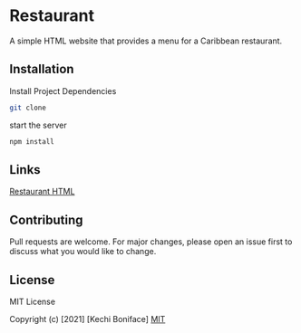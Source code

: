 # Restaurant
A simple HTML website that provides a menu for a Caribbean restaurant. 


## Installation



Install Project Dependencies

```bash
git clone
```
start the server

```bash
npm install
```

## Links
[Restaurant HTML](https://github.com/kechib/restaurant)



## Contributing
Pull requests are welcome. For major changes, please open an issue first to discuss what you would like to change.



## License

MIT License

Copyright (c) [2021] [Kechi Boniface] 
[MIT](https://choosealicense.com/licenses/mit/)
